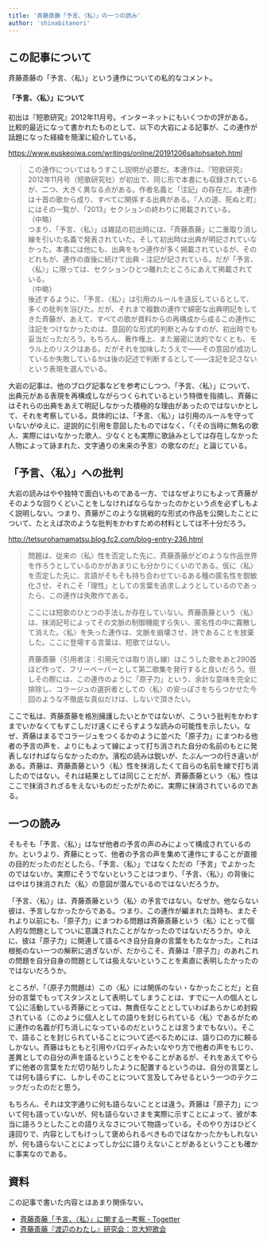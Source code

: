 ```yaml
---
title: '斉藤斎藤「予言、〈私〉」の一つの読み'
author: 'shinabitanori'
---
```


## この記事について

斉藤斎藤の「予言、〈私〉」という連作についての私的なコメント。

#### 「予言、〈私〉」について 

初出は『短歌研究』2012年11月号。インターネットにもいくつかの評がある。比較的最近になって書かれたものとして、以下の大岩による記事が、この連作が話題になった経緯を簡潔に紹介している。

https://www.euskeoiwa.com/writings/online/20191206saitohsaitoh.html

> この連作についてはもうすこし説明が必要だ。本連作は、『短歌研究』2012年11月号（短歌研究社）が初出で、同じ形で本書にも収録されているが、二つ、大きく異なる点がある。作者名義と「注記」の存在だ。本連作は十首の歌から成り、すべてに関係する出典がある。『人の道、死ぬと町』にはその一覧が、「2013」セクションの終わりに掲載されている。   
> （中略）  
>  つまり、「予言、〈私〉」は雑誌の初出時には、「斉藤斎藤」に二重取り消し線を引いた名義で発表されていた。そして初出時は出典が明記されていなかった。本書には他にも、出典をもつ連作が多く掲載されているが、そのどれもが、連作の直後に続けて出典・注記が記されている。だが「予言、〈私〉」に限っては、セクションひとつ離れたところにあえて掲載されている。   
> （中略）  
>  後述するように、「予言、〈私〉」は引用のルールを違反しているとして、多くの批判を浴びた。だが、それまで複数の連作で綿密な出典明記をしてきた斉藤が、あえて、すべての歌が資料からの再構成から成るこの連作に注記をつけなかったのは、意図的な形式的判断とみなすのが、初出時でも妥当だっただろう。もちろん、著作権上、また厳密に法的でなくとも、モラル上のリスクはある。だがそれを加味したうえで――その意図が成功しているか失敗しているかは後の記述で判断するとして――注記を記さないという表現を選んでいる。

大岩の記事は、他のブログ記事などを参考にしつつ、「予言、〈私〉」について、出典元がある表現を再構成しながらつくられているという特徴を指摘し、斉藤にはそれらの出典をあえて明記しなかった積極的な理由があったのではないかとして、それを考察している。具体的には、「予言、〈私〉」は引用のルールを守っていないがゆえに、逆説的に引用を意図したものではなく、「〈その当時に無名の歌人、実際にはいなかった歌人、少なくとも実際に歌詠みとしては存在しなかった人物によって詠まれた、文字通りの未来の予言〉の歌なのだ」と論じている。

## 「予言、〈私〉」への批判

大岩の読みはやや独特で面白いものである一方、ではなぜよりにもよって斉藤がそのような回りくどいことをしなければならなかったのかという点を必ずしもよく説明しない。つまり、斉藤がこのような挑戦的な形式の作品を公開したことについて、たとえば次のような批判をかわすための材料としては不十分だろう。

http://tetsurohamamatsu.blog.fc2.com/blog-entry-236.html

> 問題は、従来の〈私〉性を否定した先に、斉藤斎藤がどのような作品世界を作ろうとしているのかがあまりにも分かりにくいのである。仮に〈私〉を否定した先に、言語がそもそも持ち合わせているある種の匿名性を鋭敏化させ、それこそ「理性」としての言葉を追求しようとしているのであったら、この連作は失敗作である。
>
> ここには短歌のひとつの手法しか存在していない。斉藤斎藤という〈私〉は、抹消記号によってその文脈の制御機能すら失い、匿名性の中に霧散して消えた。〈私〉を失った連作は、文脈を崩壊させ、詩であることを放棄した。ここに登場する言葉は、短歌ではない。
>
> 斉藤斎藤（引用者注：引用元では取り消し線）はこうした歌をあと290首ほど作って、フリーペーパーとして第二歌集を発行すると良いだろう。但しその際には、この連作のように「原子力」という、余計な意味を完全に排除し、コラージュの選択者としての〈私〉の安っぽさをちらつかせた今回のような不徹底な真似だけは、しないで頂きたい。

ここで私は、斉藤斎藤を格別擁護したいとかではないが、こういう批判をかわすまでいかなくてもすこしだけ遠くにそらすような読みの可能性を示したい。なぜ、斉藤はまるでコラージュをつくるかのように並べた「原子力」にまつわる他者の予言の声を、よりにもよって線によって打ち消された自分の名前のもとに発表しなければならなかったのか。濱松の読みは鋭いが、たぶん一つの行き違いがある。斉藤は、斉藤斎藤という〈私〉性を抹消したくて自らの名前を線で打ち消したのではない。それは結果としては同じことだが、斉藤斎藤という〈私〉性はここで抹消されざるをえないものだったがために、実際に抹消されているのである。

## 一つの読み 

そもそも「予言、〈私〉」はなぜ他者の予言の声のみによって構成されているのか。というより、斉藤にとって、他者の予言の声を集めて連作にすることが直接の目的だったのだとしたら、「予言、〈私〉」ではなくただの「予言」でよかったのではないか。実際にそうでないということはつまり、「予言、〈私〉」の背後にはやはり抹消された〈私〉の意図が潜んでいるのではないだろうか。

「予言、〈私〉」は、斉藤斎藤という〈私〉の予言ではない。なぜか。他ならない彼は、予言しなかったからである。つまり、この連作が編まれた当時も、またそれより以前にも、「原子力」にまつわる問題は斉藤斎藤という〈私〉にとって個人的な問題としてついに意識されたことがなかったのではないだろうか。ゆえに、彼は「原子力」に関連して語るべき自分自身の言葉をもたなかった。これは根拠のない一つの解釈に過ぎないが、だからこそ、斉藤は「原子力」のあれこれの問題を自分自身の問題としては扱えないということを素直に表明したかったのではないだろうか。

ところが、「（原子力問題は）この〈私〉には関係のない・なかったことだ」と自分の言葉でもってスタンスとして表明してしまうことは、すでに一人の個人として公に活動している斉藤にとっては、無責任なこととしていわばあらかじめ封殺されている（このように個人としての語りを封じられている〈私〉であるがために連作の名義が打ち消しになっているのだということは言うまでもない）。そこで、語ることを封じられていることについて述べるためには、語り口の力に頼るしかない。斉藤はもともと引用やパロディみたいなやり方で他者の声をもじり、差異としての自分の声を語るということをやることがあるが、それをあえてやらずに他者の言葉をただ切り貼りしたように配置するというのは、自分の言葉としては何も語らずに、しかしそのことについて言及してみせるという一つのテクニックだったのだと思う。  

もちろん、それは文字通りに何も語らないこととは違う。斉藤は「原子力」について何も語っていないが、何も語らないさまを実際に示すことによって、彼が本当に語ろうとしたことの語りえなさについて物語っている。そのやり方はひどく遠回りで、内容としてもけっして褒められるべきものではなかったかもしれないが、何も語らないことによってしか公に語りえないことがあるということも確かに事実なのである。

## 資料

この記事で書いた内容とはあまり関係ない。

* [斉藤斎藤「予言、〈私〉」に関する一考察 - Togetter](https://togetter.com/li/408328)
* [斉藤斎藤『渡辺のわたし』研究会：京大短歌会](https://kyoudai-tanka.com/study/study_20041023.html)

